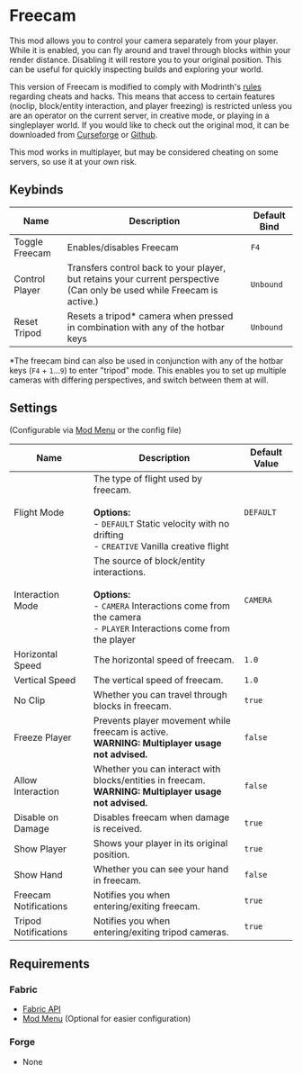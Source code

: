 # Freecam

This mod allows you to control your camera separately from your player. While it is enabled, you can fly around and travel through blocks within your render distance. Disabling it will restore you to your original position. This can be useful for quickly inspecting builds and exploring your world.

This version of Freecam is modified to comply with Modrinth's [rules](https://modrinth.com/legal/rules) regarding cheats and hacks. This means that access to certain features (noclip, block/entity interaction, and player freezing) is restricted unless you are an operator on the current server, in creative mode, or playing in a singleplayer world. If you would like to check out the original mod, it can be downloaded from [Curseforge](https://www.curseforge.com/minecraft/mc-mods/free-cam) or [Github](https://github.com/hashalite/Freecam).

This mod works in multiplayer, but may be considered cheating on some servers, so use it at your own risk.

## Keybinds

|Name|Description|Default Bind|
|-|-|-|
|Toggle Freecam|Enables/disables Freecam|`F4`|
|Control Player|Transfers control back to your player, but retains your current perspective (Can only be used while Freecam is active.)|`Unbound`|
|Reset Tripod|Resets a tripod\* camera when pressed in combination with any of the hotbar keys|`Unbound`|

\*The freecam bind can also be used in conjunction with any of the hotbar keys (`F4` + `1`...`9`) to enter "tripod" mode. This enables you to set up multiple cameras with differing perspectives, and switch between them at will.

## Settings

(Configurable via [Mod Menu](https://www.curseforge.com/minecraft/mc-mods/modmenu) or the config file)

|Name|Description|Default Value|
|-|-|-|
|Flight Mode|The type of flight used by freecam.<br /><br />**Options:**<br />- `DEFAULT` Static velocity with no drifting<br />- `CREATIVE` Vanilla creative flight|`DEFAULT`|
|Interaction Mode|The source of block/entity interactions.<br /><br />**Options:**<br />- `CAMERA` Interactions come from the camera<br />- `PLAYER` Interactions come from the player|`CAMERA`|
|Horizontal Speed|The horizontal speed of freecam.|`1.0`|
|Vertical Speed|The vertical speed of freecam.|`1.0`|
|No Clip|Whether you can travel through blocks in freecam.|`true`|
|Freeze Player|Prevents player movement while freecam is active.<br />**WARNING: Multiplayer usage not advised.**|`false`|
|Allow Interaction|Whether you can interact with blocks/entities in freecam.<br />**WARNING: Multiplayer usage not advised.**|`false`|
|Disable on Damage|Disables freecam when damage is received.|`true`|
|Show Player|Shows your player in its original position.|`true`|
|Show Hand|Whether you can see your hand in freecam.|`false`|
|Freecam Notifications|Notifies you when entering/exiting freecam.|`true`|
|Tripod Notifications|Notifies you when entering/exiting tripod cameras.|`true`|

## Requirements

### Fabric
- [Fabric API](https://www.curseforge.com/minecraft/mc-mods/fabric-api)
- [Mod Menu](https://www.curseforge.com/minecraft/mc-mods/modmenu) (Optional for easier configuration)

### Forge
- None
